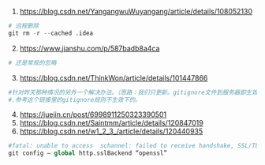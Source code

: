 1. https://blog.csdn.net/YangangwuWuyangang/article/details/108052130
```python
# 远程删除
git rm -r --cached .idea
```
2. https://www.jianshu.com/p/587badb8a4ca
```python
# 还是常规的忽略
```
3. https://blog.csdn.net/ThinkWon/article/details/101447866
```python
#针对昨天那种情况的另外一个解决办法。（思路：我们只更新。gitignore文件到服务器即生效，也不影响他人代码。）
#.参考这个链接里的gitignore规则不生效下的。

```
4. https://juejin.cn/post/6998911250323390501
5. https://blog.csdn.net/Saintmm/article/details/120847019
6. https://blog.csdn.net/w1_2_3_/article/details/120440935
```python
#fatal: unable to access  schannel: failed to receive handshake, SSL/TLS connection failed
git config – global http.sslBackend “openssl”
```
